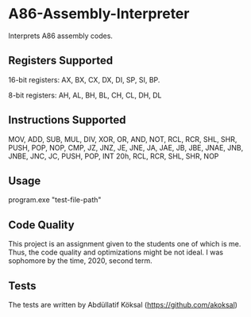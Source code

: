 # A86-Assembly-Interpreter
Interprets A86 assembly codes.

## Registers Supported
16-bit registers: AX, BX, CX, DX, DI, SP, SI, BP.

8-bit registers:  AH, AL, BH, BL, CH, CL, DH, DL

## Instructions Supported
MOV, ADD, SUB, MUL, DIV, XOR, OR, AND, NOT, RCL, RCR, SHL, SHR, PUSH, POP, NOP, CMP, JZ, JNZ, JE, JNE, JA, JAE, JB, JBE, JNAE, JNB, JNBE, JNC, JC, PUSH, POP, INT	20h, RCL, RCR, SHL, SHR, NOP

## Usage
program.exe "test-file-path"

## Code Quality
This project is an assignment given to the students one of which is me. Thus, the code quality and optimizations might be not ideal. I was sophomore by the time, 2020, second term.

## Tests
The tests are written by Abdüllatif Köksal (https://github.com/akoksal)
